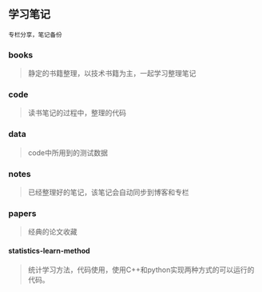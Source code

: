 ## 学习笔记
    专栏分享，笔记备份

### books
> 静定的书籍整理，以技术书籍为主，一起学习整理笔记


### code
> 读书笔记的过程中，整理的代码


### data
> code中所用到的测试数据


### notes
> 已经整理好的笔记，该笔记会自动同步到博客和专栏

### papers
> 经典的论文收藏


#### statistics-learn-method
> 统计学习方法，代码使用，使用C++和python实现两种方式的可以运行的代码。